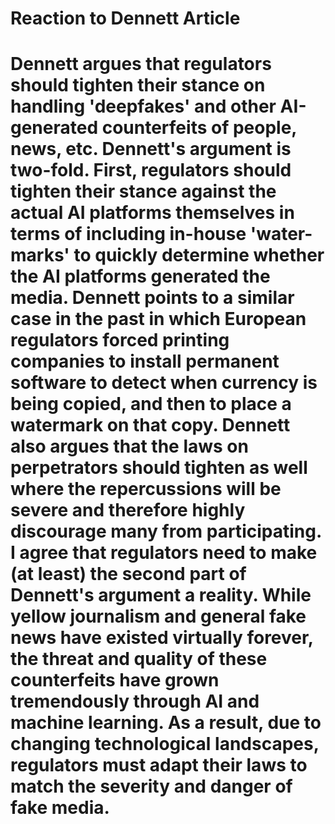 # Reaction to Dennett Article

# Dennett argues that regulators should tighten their stance on handling 'deepfakes' and other AI-generated counterfeits of people, news, etc. Dennett's argument is two-fold. First, regulators should tighten their stance against the actual AI platforms themselves in terms of including in-house 'water-marks' to quickly determine whether the AI platforms generated the media. Dennett points to a similar case in the past in which European regulators forced printing companies to install permanent software to detect when currency is being copied, and then to place a watermark on that copy. Dennett also argues that the laws on perpetrators should tighten as well where the repercussions will be severe and therefore highly discourage many from participating. I agree that regulators need to make (at least) the second part of Dennett's argument a reality. While yellow journalism and general fake news have existed virtually forever, the threat and quality of these counterfeits have grown tremendously through AI and machine learning. As a result, due to changing technological landscapes, regulators must adapt their laws to match the severity and danger of fake media. 
